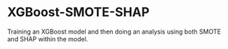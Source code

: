 # XGBoost-SMOTE-SHAP
Training an XGBoost model and then doing an analysis using both SMOTE and SHAP within the model. 
